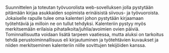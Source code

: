 Suunnittelen ja toteutan työvuorolista web-sovelluksen jolla pystytään pitämään kirjaa asukkaiden sopimista erinäisistä siivous- ja työvuoroista. Jokaiselle rapulle tulee oma kalenteri johon pystytään kirjaamaan työtehtäviä ja milloin ne on tullut tehdyksi. Kalenteriin pystyy myös merkitsemään erilaisia pihatalkoita/juhlia/avoimien ovien päiviä. Tominnallisuutta voidaan lisätä tarpeen vaatiessa, mutta aluksi on tarkoitus tehdä perustoiminnallisuus eli kirjautuminen ja työtehtävien kuvaukset ja niiden merkitseminen kalenteriin niille sovittujen tekijöiden kanssa.
